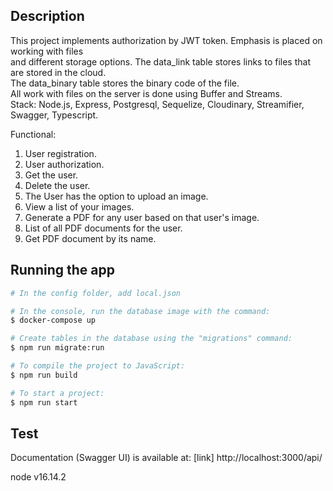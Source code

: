 ## Description

This project implements authorization by JWT token. Emphasis is placed on working with files  
and different storage options. The data_link table stores links to files that are stored in the cloud.  
The data_binary table stores the binary code of the file.  
All work with files on the server is done using Buffer and Streams.  
Stack: Node.js, Express, Postgresql, Sequelize, Cloudinary, Streamifier, Swagger, Typescript.

Functional:

1. User registration.
2. User authorization.
3. Get the user.
4. Delete the user.
5. The User has the option to upload an image.
6. View a list of your images.
7. Generate a PDF for any user based on that user's image.
8. List of all PDF documents for the user.
9. Get PDF document by its name.

## Running the app

```bash
# In the config folder, add local.json

# In the console, run the database image with the command:
$ docker-compose up

# Create tables in the database using the "migrations" command:
$ npm run migrate:run

# To compile the project to JavaScript:
$ npm run build

# To start a project:
$ npm run start

```

## Test

Documentation (Swagger UI) is available at: [link] http://localhost:3000/api/

node v16.14.2
